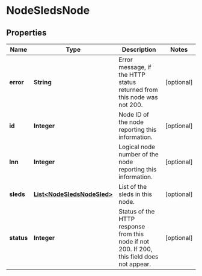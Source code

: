 
# NodeSledsNode

## Properties
Name | Type | Description | Notes
------------ | ------------- | ------------- | -------------
**error** | **String** | Error message, if the HTTP status returned from this node was not 200. |  [optional]
**id** | **Integer** | Node ID of the node reporting this information. |  [optional]
**lnn** | **Integer** | Logical node number of the node reporting this information. |  [optional]
**sleds** | [**List&lt;NodeSledsNodeSled&gt;**](NodeSledsNodeSled.md) | List of the sleds in this node. |  [optional]
**status** | **Integer** | Status of the HTTP response from this node if not 200.  If 200, this field does not appear. |  [optional]



